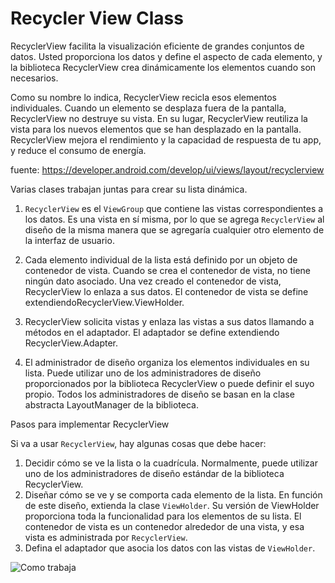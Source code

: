# Recycler View Class

RecyclerView facilita la visualización eficiente de grandes conjuntos de datos. Usted proporciona los datos y define el aspecto de cada elemento, y la biblioteca RecyclerView crea dinámicamente los elementos cuando son necesarios.

Como su nombre lo indica, RecyclerView recicla esos elementos individuales. Cuando un elemento se desplaza fuera de la pantalla, RecyclerView no destruye su vista. En su lugar, RecyclerView reutiliza la vista para los nuevos elementos que se han desplazado en la pantalla. RecyclerView mejora el rendimiento y la capacidad de respuesta de tu app, y reduce el consumo de energía.

fuente: https://developer.android.com/develop/ui/views/layout/recyclerview

Varias clases trabajan juntas para crear su lista dinámica.

1.	`RecyclerView` es el `ViewGroup` que contiene las vistas correspondientes a los datos. Es una vista en sí misma, por lo que se agrega `RecyclerView` al diseño de la misma manera que se agregaría cualquier otro elemento de la interfaz de usuario.
  
2.	Cada elemento individual de la lista está definido por un  objeto de contenedor de vista. Cuando se crea el contenedor de vista, no tiene ningún dato asociado. Una vez creado el contenedor de vista, RecyclerView  lo enlaza a sus datos. El contenedor de vista se define extendiendoRecyclerView.ViewHolder.

3.	RecyclerView solicita vistas y enlaza las vistas a sus datos llamando a métodos en el adaptador. El adaptador se define extendiendo RecyclerView.Adapter.

4.	El administrador de diseño organiza los elementos individuales en su lista. Puede utilizar uno de los administradores de diseño proporcionados por la biblioteca RecyclerView o puede definir el suyo propio. Todos los administradores de diseño se basan en la  clase abstracta LayoutManager de la biblioteca.

Pasos para implementar RecyclerView

Si va a usar `RecyclerView`, hay algunas cosas que debe hacer:

1.	Decidir cómo se ve la lista o la cuadrícula. Normalmente, puede utilizar uno de los administradores de diseño estándar de la biblioteca RecyclerView.
2.	Diseñar cómo se ve y se comporta cada elemento de la lista. En función de este diseño, extienda la clase `ViewHolder`. Su versión de ViewHolder proporciona toda la funcionalidad para los elementos de su lista. El contenedor de vista es un contenedor alrededor de una vista, y esa vista es administrada por `RecyclerView`.
3.	Defina el adaptador que asocia los datos con las vistas de `ViewHolder`.

![Como trabaja](https://www.andreasjakl.com/wp-content/uploads/2018/01/Android-RecyclerView-Adapter-Flow.png)


